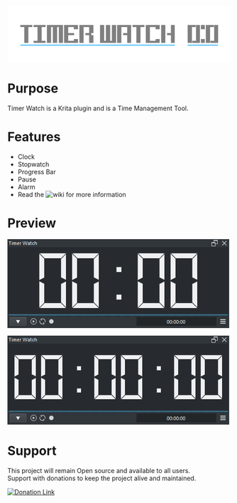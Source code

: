 ![Picture](https://github.com/EyeOdin/timer_watch/blob/master/timer_watch/LOGO/timer_watch_logo_S.png)

# Purpose

Timer Watch is a Krita plugin and is a Time Management Tool.

# Features

* Clock
* Stopwatch
* Progress Bar
* Pause
* Alarm
* Read the ![wiki](https://github.com/EyeOdin/timer_watch/wiki) for more information

# Preview

![Picture](https://raw.githubusercontent.com/EyeOdin/timer_watch/master/timer_watch/PREVIEWS/tw_clock.png)

![Picture](https://raw.githubusercontent.com/EyeOdin/timer_watch/master/timer_watch/PREVIEWS/tw_stopwatch.png)

# Support

This project will remain Open source and available to all users.\
Support with donations to keep the project alive and maintained.

<a href="https://www.paypal.com/donate/?hosted_button_id=9FARNUYBC9R3J">
  <img src="https://pics.paypal.com/00/s/NjA2OWU0ZmEtNjQ4MC00MWZhLTk5YzctM2VhZDA1MzgyMDQ0/file.PNG" width="200" alt="Donation Link">
</a>
